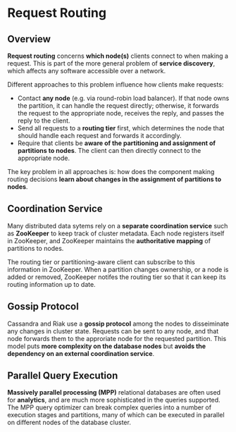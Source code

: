 # Request Routing
## Overview
**Request routing** concerns **which node(s)** clients connect to when making a request. This is part of the more general problem of **service discovery**, which affects any software accessible over a network.

Different approaches to this problem influence how clients make requests:
- Contact **any node** (e.g. via round-robin load balancer). If that node owns the partition, it can handle the request directly; otherwise, it forwards the request to the appropriate node, receives the reply, and passes the reply to the client.
- Send all requests to a **routing tier** first, which determines the node that should handle each request and forwards it accordingly.
- Require that clients be **aware of the partitioning and assignment of partitions to nodes**. The client can then directly connect to the appropriate node.

The key problem in all approaches is: how does the component making routing decisions **learn about changes in the assignment of partitions to nodes**.

## Coordination Service
Many distributed data sytems rely on a **separate coordination service** such as **ZooKeeper** to keep track of cluster metadata. Each node registers itself in ZooKeeper, and ZooKeeper maintains the **authoritative mapping** of partitions to nodes. 

The routing tier or partitioning-aware client can subscribe to this information in ZooKeeper. When a partition changes ownership, or a node is added or removed, ZooKeeper notifes the routing tier so that it can keep its routing information up to date.

## Gossip Protocol
Cassandra and Riak use a **gossip protocol** among the nodes to disseiminate any changes in cluster state. Requests can be sent to any node, and that node forwards them to the approriate node for the requested partition. This model puts **more complexity on the database nodes** but **avoids the dependency on an external coordination service**.

## Parallel Query Execution
**Massively parallel processing (MPP)** relational databases are often used for **analytics**, and are much more sophisticated in the queries supported. The MPP query optimizer can break complex queries into a number of execution stages and partitions, many of which can be executed in parallel on different nodes of the database cluster.
